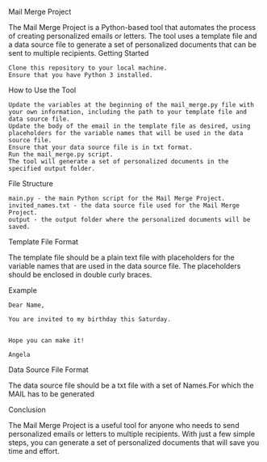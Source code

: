 Mail Merge Project

The Mail Merge Project is a Python-based tool that automates the process of creating personalized emails or letters. The tool uses a template file and a data source file to generate a set of personalized documents that can be sent to multiple recipients.
Getting Started

    Clone this repository to your local machine.
    Ensure that you have Python 3 installed.

How to Use the Tool

    Update the variables at the beginning of the mail_merge.py file with your own information, including the path to your template file and data source file.
    Update the body of the email in the template file as desired, using placeholders for the variable names that will be used in the data source file.
    Ensure that your data source file is in txt format.
    Run the mail_merge.py script.
    The tool will generate a set of personalized documents in the specified output folder.

File Structure

    main.py - the main Python script for the Mail Merge Project.
    invited_names.txt - the data source file used for the Mail Merge Project.
    output - the output folder where the personalized documents will be saved.

Template File Format

The template file should be a plain text file with placeholders for the variable names that are used in the data source file. The placeholders should be enclosed in double curly braces.

 Example


    Dear Name,

    You are invited to my birthday this Saturday.


    Hope you can make it!

    Angela

Data Source File Format

The data source file should be a txt file with a set of Names.For which the MAIL has to be generated

Conclusion

The Mail Merge Project is a useful tool for anyone who needs to send personalized emails or letters to multiple recipients. With just a few simple steps, you can generate a set of personalized documents that will save you time and effort.
